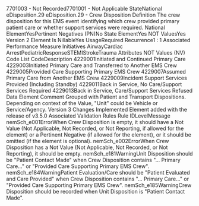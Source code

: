 

7701003 - Not Recorded7701001 - Not Applicable
StateNational
eDisposition.29
eDisposition.29 - Crew Disposition
Definition
The crew disposition for this EMS event identifying which crew provided primary patient care or whether
support services were required.
National ElementYesPertinent Negatives (PN)No
State ElementYes
NOT ValuesYes
Version 2 Element
Is NillableYes
UsageRequired
Recurrence1 : 1
Associated Performance Measure Initiatives
AirwayCardiac ArrestPediatricResponseSTEMIStrokeTrauma
Attributes
NOT Values (NV)
Code List
CodeDescription
4229001Initiated and Continued Primary Care
4229003Initiated Primary Care and Transferred to Another EMS Crew
4229005Provided Care Supporting Primary EMS Crew
4229007Assumed Primary Care from Another EMS Crew
4229009Incident Support Services Provided (Including Standby)
4229011Back in Service, No Care/Support Services Required
4229013Back in Service, Care/Support Services Refused
Data Element Comment
Grouped with Patient and Transport Dispositions. Depending on context of the Value, "Unit" could be Vehicle or
Service/Agency.
Version 3 Changes Implemented
Element added with the release of v3.5.0
Associated Validation Rules
Rule IDLevelMessage
nemSch_e001ErrorWhen Crew Disposition is empty, it should have a Not Value (Not Applicable, Not Recorded, or
Not Reporting, if allowed for the element) or a Pertinent Negative (if allowed for the element), or
it should be omitted (if the element is optional).
nemSch_e002ErrorWhen Crew Disposition has a Not Value (Not Applicable, Not Recorded, or Not Reporting), it
should be empty.
nemSch_e181WarningUnit Disposition should be "Patient Contact Made" when Crew Disposition contains "... Primary
Care..." or "Provided Care Supporting Primary EMS Crew".
nemSch_e184WarningPatient Evaluation/Care should be "Patient Evaluated and Care Provided" when Crew
Disposition contains "... Primary Care..." or "Provided Care Supporting Primary EMS Crew".
nemSch_e185WarningCrew Disposition should be recorded when Unit Disposition is "Patient Contact Made".